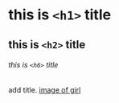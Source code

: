 # this is `<h1>` title
## this is `<h2>` title 
###### this is `<h6>` title
add title.
[image of girl](https://ts1.tc.mm.bing.net/th/id/R-C.453d926460d72d8b347608b2d978ce96?rik=suHDPsfo1CMiOA&riu=http%3a%2f%2fimgs.laipeitu.com%2fupload%2f2022%2f2022031308%2f45248.jpg&ehk=IOaFEz8hXhVHmQ04Twyi32S9OoIm1VnCUfRvjslW2ws%3d&risl=&pid=ImgRaw&r=0)
